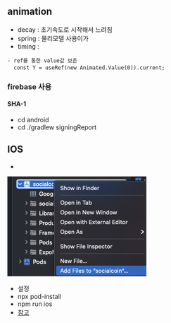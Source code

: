 ## animation
- decay : 초기속도로 시작해서 느려짐
- spring : 물리모델 사용이가 
- timing : 


```
- ref를 통한 value값 보존
  const Y = useRef(new Animated.Value(0)).current; 
```


### firebase 사용

#### SHA-1
- cd android
- cd ./gradlew signingReport



## IOS
-
![img.png](img.png)
- 설정
- npx pod-install
- npm run ios
- [참고]('https://rnfirebase.io/')
